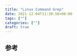 ```yaml
---
title: "Linux Command Grep"
date: 2021-12-04T11:39:50+08:00
tags: [""]
categories: [""]
draft: true
---
```


## 参考
